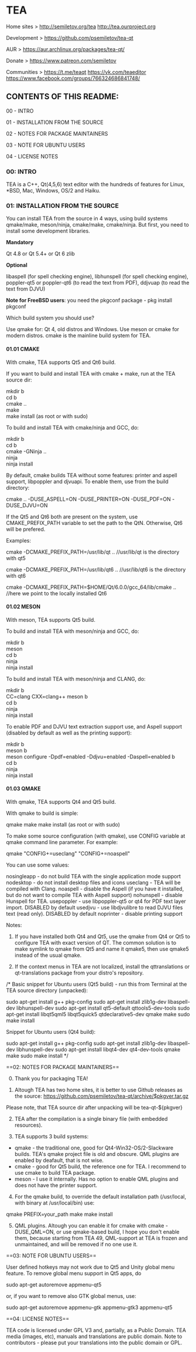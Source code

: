 # TEA #

Home sites >
http://semiletov.org/tea
http://tea.ourproject.org

Development >
https://github.com/psemiletov/tea-qt

AUR > https://aur.archlinux.org/packages/tea-qt/

Donate > https://www.patreon.com/semiletov

Communities >
https://t.me/teaqt
https://vk.com/teaeditor
https://www.facebook.com/groups/766324686841748/

## CONTENTS OF THIS README: ##

00 - INTRO

01 - INSTALLATION FROM THE SOURCE

02 - NOTES FOR PACKAGE MAINTAINERS

03 - NOTE FOR UBUNTU USERS

04 - LICENSE NOTES


### 00: INTRO ###

TEA is a C++, Qt(4,5,6) text editor with the hundreds of features for Linux, *BSD, Mac, Windows, OS/2 and Haiku. 
 
### 01: INSTALLATION FROM THE SOURCE ###

You can install TEA from the source in 4 ways, using build systems qmake/make, meson/ninja, cmake/make, cmake/ninja. But first, you need to install some development libraries.

**Mandatory**

Qt 4.8 or Qt 5.4+ or Qt 6
zlib

**Optional**

libaspell (for spell checking engine), 
libhunspell (for spell checking engine), 
poppler-qt5 or poppler-qt6 (to read the text from PDF), ddjvuap (to read the text from DJVU)

**Note for FreeBSD users**: you need the pkgconf package - pkg install pkgconf

Which build system you should use?

Use qmake for: Qt 4, old distros and Windows. Use meson or cmake for modern distros. 
cmake is the mainline build system for TEA. 


#### 01.01 CMAKE #### 

With cmake, TEA supports Qt5 and Qt6 build.

If you want to build and install TEA with cmake + make, run at the TEA source dir:

mkdir b  
cd b  
cmake ..  
make  
make install (as root or with sudo)  


To build and install TEA with cmake/ninja and GCC, do:

mkdir b  
cd b  
cmake -GNinja ..  
ninja  
ninja install  

By default, cmake builds TEA without some features: printer and aspell support, libpoppler and djvuapi. To enable them, use from the build directory:

cmake .. -DUSE_ASPELL=ON -DUSE_PRINTER=ON -DUSE_PDF=ON -DUSE_DJVU=ON

If the Qt5 and Qt6 both are present on the system, use CMAKE_PREFIX_PATH variable to set the path to the QtN. Otherwise, Qt6 will be prefered.

   Examples:

cmake -DCMAKE_PREFIX_PATH=/usr/lib/qt ..
//usr/lib/qt is the directory with qt5

cmake -DCMAKE_PREFIX_PATH=/usr/lib/qt6 ..
//usr/lib/qt6 is the directory with qt6

cmake -DCMAKE_PREFIX_PATH=$HOME/Qt/6.0.0/gcc_64/lib/cmake ..  
//here we point to the locally installed Qt6


#### 01.02 MESON #### 

With meson, TEA supports Qt5 build.

To build and install TEA with meson/ninja and GCC, do:

mkdir b  
meson  
cd b  
ninja  
ninja install  

To build and install TEA with meson/ninja and CLANG, do:

mkdir b  
CC=clang CXX=clang++ meson b  
cd b  
ninja  
ninja install  

To enable PDF and DJVU text extraction support use, and Aspell support (disabled by default as well as the printing support):

mkdir b  
meson b  
meson configure -Dpdf=enabled -Ddjvu=enabled -Daspell=enabled b  
cd b  
ninja  
ninja install  


#### 01.03 QMAKE ####

With qmake, TEA supports Qt4 and Qt5 build.

With qmake to build is simple:

qmake
make
make install (as root or with sudo)


To make some source configuration (with qmake), use CONFIG variable at qmake command line parameter. For example:

qmake "CONFIG+=useclang" "CONFIG+=noaspell"

You can use some values:

nosingleapp - do not build TEA with the single application mode support
nodesktop - do not install desktop files and icons
useclang - TEA will be compiled with Clang.
noaspell - disable the Aspell (if you have it installed, but  do not want to compile TEA with Aspell support)
nohunspell - disable Hunspell for TEA.
usepoppler - use libpoppler-qt5 or qt4 for PDF text layer import. DISABLED by default
usedjvu - use libdjvulibre to read DJVU files text (read only). DISABLED by default
noprinter - disable printing support

Notes:

1. If you have installed both Qt4 and Qt5, use the qmake from Qt4 or Qt5 to configure TEA with exact version of QT. The common solution is to make symlink to qmake from Qt5 and name it qmake5, then use qmake5 instead of the usual qmake.

2. If the context menus in TEA are not localized, install the qttranslations or qt-translations package from your distro's repository.


/*
Basic snippet for Ubuntu users (Qt5 build) - run this from Terminal at the TEA source directory (unpacked):

sudo apt-get install g++ pkg-config
sudo apt-get install zlib1g-dev libaspell-dev libhunspell-dev
sudo apt-get install qt5-default qttools5-dev-tools
sudo apt-get install libqt5qml5 libqt5quick5 qtdeclarative5-dev
qmake
make
sudo make install


Snippet for Ubuntu users (Qt4 build):

sudo apt-get install g++ pkg-config
sudo apt-get install zlib1g-dev libaspell-dev libhunspell-dev
sudo apt-get install libqt4-dev qt4-dev-tools
qmake
make
sudo make install
*/


==02: NOTES FOR PACKAGE MAINTAINERS==

0. Thank you for packaging TEA!

1. Altough TEA has two home sites, it is better to use Github releases as the source:
https://github.com/psemiletov/tea-qt/archive/$pkgver.tar.gz
   
Please note, that TEA source dir after unpacking will be tea-qt-${pkgver}

2. TEA after the compilation is a single binary file (with embedded resources).

3. TEA supports 3 build systems:

  * qmake - the traditional one, good for Qt4-Win32-OS/2-Slackware builds. TEA's qmake project file is old and obscure. QML plugins are enabled by deafault, that is not wise.
  * cmake - good for Qt5 build, the reference one for TEA. I recommend to use cmake to build TEA package.
  * meson - I use it internally. Has no option to enable QML plugins and does not have the printer support.

4. For the qmake build, to override the default installation path (/usr/local, with binary at /usr/local/bin) use:

qmake PREFIX=your_path
make
make install

5. QML plugins. Altough you can enable it for cmake with cmake -DUSE_QML=ON, or use qmake-based build, I hope you don't enable them, because starting from TEA 49, QML-support at TEA is frozen and unmaintained, and will be removed if no one use it.


==03: NOTE FOR UBUNTU USERS==

User defined hotkeys may not work due to Qt5 and Unity global menu feature. To remove global menu support in Qt5 apps, do

sudo apt-get autoremove appmenu-qt5

or, if you want to remove also GTK global menus, use:

sudo apt-get autoremove appmenu-gtk appmenu-gtk3 appmenu-qt5


==04: LICENSE NOTES==

TEA code is licensed under GPL V3 and, partially, as a Public Domain. TEA media (images, etc), manuals and translations are public domain. Note to contributors - please put your translations into the public domain or GPL.
